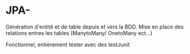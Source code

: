 # JPA-
Génération d'entité et de table depuis et vers la BDD. Mise en place des relations entres les tables (ManytoMany/ OnetoMany ect...)

Fonctionnel, entièrement tester avec des testJunit
